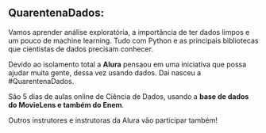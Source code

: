 ## QuarentenaDados:
Vamos aprender análise exploratória, a importância de ter dados limpos e um pouco de machine learning. 
Tudo com Python e as principais bibliotecas que cientistas de dados precisam conhecer.

Devido ao isolamento total a **Alura** pensaou em uma iniciativa que possa ajudar muita gente, dessa vez usando dados. Daí nasceu a #QuarentenaDados.
 
São 5 dias de aulas online de Ciência de Dados, usando a **base de dados do MovieLens e também do Enem**.
 
Outros instrutores e instrutoras da Alura vão participar também!
